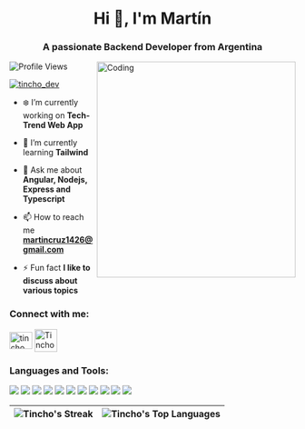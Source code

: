 <h1 align="center">Hi 👋, I'm Martín</h1>
<h3 align="center">A passionate Backend Developer from Argentina</h3>
<img align="right" alt="Coding" width="350" height="380" src="https://miro.medium.com/v2/resize:fit:1200/1*anJ_utnaYQXFKbap2s0oJg.gif">

<p align="left"><img src="https://komarev.com/ghpvc/?username=martinchx&label=Profile%20views&color=0e75b6&style=flat" alt="Profile Views"/></p>

<p align="left"><a href="https://twitter.com/tincho_dev" target="blank"><img src="https://img.shields.io/twitter/follow/tincho_dev?style=for-the-badge&logo=twitter" alt="tincho_dev"/></a></p>

- ❄️ I’m currently working on **Tech-Trend Web App**

- 🌱 I’m currently learning **Tailwind**

- 💬 Ask me about **Angular, Nodejs, Express and Typescript**

- 📫 How to reach me **martincruz1426@gmail.com**

- ⚡ Fun fact **I like to discuss about various topics**

<h3 align="left">Connect with me:</h3>
<p align="left">
<a href="https://twitter.com/tincho_dev" target="blank"><img align="center" src="https://raw.githubusercontent.com/rahuldkjain/github-profile-readme-generator/master/src/images/icons/Social/twitter.svg" alt="tincho_dev" height="30" width="40"/></a>
<a href="https://discord.com/users/852752507053801483" target="blank"><img height="40" width="40" align="center" src="https://raw.githubusercontent.com/rahuldkjain/github-profile-readme-generator/master/src/images/icons/Social/discord.svg" alt="Tincho"/></a>
</p>

<h3 align="left">Languages and Tools:</h3>

<a href="https://www.w3.org/html/" target="_blank"><img src="https://skillicons.dev/icons?i=html"></a>
<a href="https://www.w3schools.com/css/" target="_blank"><img src="https://skillicons.dev/icons?i=css"></a>
<a href="https://getbootstrap.com" target="_blank"><img src="https://skillicons.dev/icons?i=bootstrap"></a>
<a href="https://developer.mozilla.org/en-US/docs/Web/JavaScript" target="_blank"><img src="https://skillicons.dev/icons?i=js"></a>
<a href="https://www.typescriptlang.org/" target="_blank"><img src="https://skillicons.dev/icons?i=ts"></a>
<a href="https://angular.dev" target="_blank"><img src="https://skillicons.dev/icons?i=angular"></a>
<a href="https://nodejs.org" target="_blank"><img src="https://skillicons.dev/icons?i=nodejs"></a>
<a href="https://expressjs.com" target="_blank"><img src="https://skillicons.dev/icons?i=express"></a>
<a href="https://www.mongodb.com/" target="_blank"><img src="https://skillicons.dev/icons?i=mongodb"></a>
<a href="https://www.mysql.com/" target="_blank"><img src="https://skillicons.dev/icons?i=mysql"></a>
<a href="https://git-scm.com/" target="_blank"><img src="https://skillicons.dev/icons?i=git"></a>

| ![Tincho's Streak](https://github-readme-streak-stats.herokuapp.com/?user=martinchx&theme=dark&hide_border=true) |  ![Tincho's Top Languages](https://github-readme-stats.vercel.app/api/top-langs/?username=martinchx&theme=dark&show_icons=true&hide_border=true&layout=compact) | 
| ------------- | ------------- |
